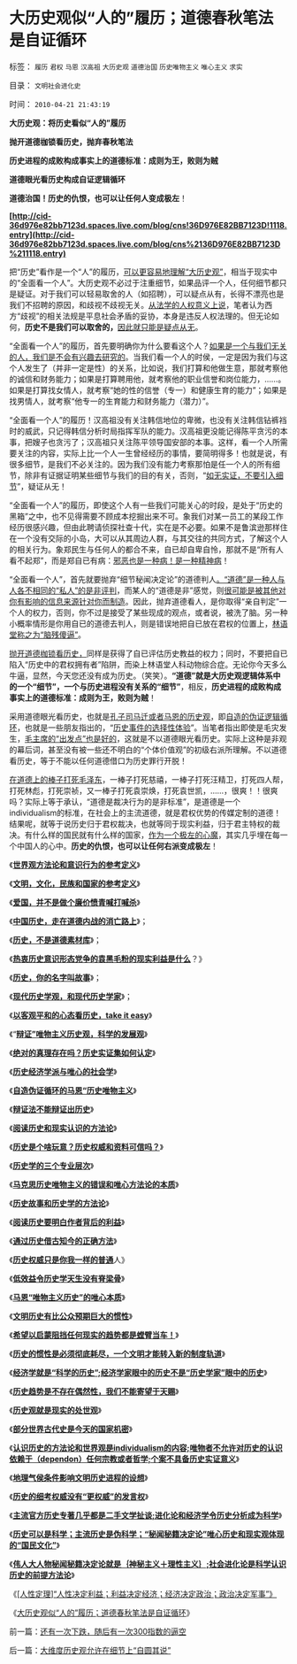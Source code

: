 # 大历史观似“人的”履历；道德春秋笔法是自证循环

标签： `履历` `君权` `马恩` `汉高祖` `大历史观` `道德治国` `历史唯物主义` `唯心主义` `求实` 

目录： `文明社会进化史`

时间： `2010-04-21 21:43:19`

**大历史观：将历史看似“人的”履历**

**抛开道德枷锁看历史，抛弃春秋笔法**

**历史进程的成败构成事实上的道德标准：成则为王，败则为贼**

**道德眼光看历史构成自证逻辑循环**

**道德治国！历史的仇恨，也可以让任何人变成极左**！

**[http://cid-36d976e82bb7123d.spaces.live.com/blog/cns!36D976E82BB7123D!1118.entry](http://cid-36d976e82bb7123d.spaces.live.com/blog/cns%2136D976E82BB7123D%211118.entry)**



把“历史”看作是一个“人”的履历，[可以更容易地理解“大历史观”](../../../2008/12/9/以客观平和的心态看历史，takeiteasy.md)，相当于现实中的“全面看一个人”。大历史观不必过于注重细节，如果品评一个人，任何细节都只是疑证。对于我们可以轻易取舍的人（如招聘），可以疑点从有，长得不漂亮也是我们不招聘的原因，和歧视不歧视无关。[从法学的人权意义上说](../../../2009/10/31/人权经济学和人权对象模型.md)，笔者认为西方“歧视”的相关法规是平息社会矛盾的妥协，本身是违反人权法理的。但无论如何，**历史不是我们可以取舍的，**[因此就只能是疑点从无](../../../2009/5/19/疑证与实证的精确语义，及疑证从无.md)。

“全面看一个人”的履历，首先要明确你为什么要看这个人？[如果是一个与我们无关的人，我们是不会有兴趣去研究的](../../../2010/1/18/科学发展观不再需要春秋笔法道德文章.md)。当我们看一个人的时侯，一定是因为我们与这个人发生了（并非一定是性）的关系，比如说，我们打算和他做生意，那就考察他的诚信和财务能力；如果是打算聘用他，就考察他的职业信誉和岗位能力，……。如果是打算找女情人，就考察“她的性的信誉（专一）和健康生育的能力”；如果是找男情人，就考察“他专一的生育能力和财务能力（潜力）”。

“全面看一个人”的履历！汉高祖没有关注韩信地位的卑微，也没有关注韩信钻裤裆时的威武，只记得韩信分析时局指挥军队的能力。汉高祖更没能记得陈平贪污的本事，把嫂子也贪污了；汉高祖只关注陈平领导国安部的本事。这样，看一个人所需要关注的内容，实际上比一个人一生曾经经历的事情，要简明得多！也就是说，有很多细节，是我们不必关注的。因为我们没有能力考察那怕是任一个人的所有细节，除非有证据证明某些细节与我们的目的有关，否则，“[如无实证，不要引入细节](../../../2010/1/5/存实除虚的奥卡姆剃刀法则.md)”，疑证从无！

“全面看一个人”的履历，即使这个人有一些我们可能关心的时段，是处于“历史的黑箱”之中，也不见得需要不顾成本挖掘出来不可。象我们对某一员工的某段工作经历很感兴趣，但由此聘请侦探社查十代，实在是不必要。如果不是鲁滨逊那样住在一个没有交际的小岛，大可以从其周边人群，与其交往的共同方式，了解这个人的相关行为。象郑民生与任何人的都合不来，自已却自卑自怜，那就不是“所有人看不起郑”，而是郑自已有病：[邪恶也是一种病！是一种精神病](../../../2010/2/10/邪恶也许只是一种病！有病！.md)！

“全面看一个人”，首先就要抛弃“细节秘闻决定论”的道德判人[。“道德”是一种人与人各不相同的“私人”的是非评判](http://blog.sina.com.cn/s/blog_5563a64d0100ccx7.html)，而某人的“道德是非”感觉，则[很可能是被其他对你有影响的信息来源针对你而制造](http://darthvad.blog.sohu.com/133552226.html)。因此，抛弃道德看人，是你取得“亲自判定”一个人的权力，否则，你不过是接受了某些现成的观点，或者说，被洗了脑。另一种小概率情形是你用自已的道德去判人，则是错误地把自已放在君权的位置上，[林语堂称之为“脑残傻逼”](../../../2009/2/2/实例解剖极左的人格认知误区.md)。

[抛开道德枷锁看历史，](http://blog.sina.com.cn/s/blog_5563a64d0100eylp.html)同样是获得了自已评估历史教益的权力；同时，不要把自已陷入“历史中的君权拥有者”陷阱，而染上林语堂人科动物综合症。无论你今天多么牛逼，显然，今天您还没有成为历史。（笑笑）。**“道德”就是大历史观逻辑体系中的一个“细节”，一个与历史进程没有关系的“细节”**，相反，**历史进程的成败构成事实上的道德标准：成则为王，败则为贼**！

采用道德眼光看历史，也就是[孔子司马迁或者马恩的历史观](../../../2010/1/17/春秋笔法和无私的利益.md)，即[自造的伪证逻辑循环](../../../2009/12/30/自造伪证循环的马恩“历史唯物主义”.md)，也就是一些朋友指出的，“[历史事件的选择性体验](../../../2009/4/4/期望，预期和选择性体验；有调查也没有发言权.md)”。当笔者指出即使是毛灾发生，[毛主席的“出发点”也是好的](../../../2008/10/14/新土改对付“官民二元”，只有好心才能办坏事.md)，这就是不以道德眼光看历史。实际上这种是非观的幕后词，甚至没有被一些还不明白的“个体价值观”的初级右派所理解。不以道德看历史，等于不能以任何道德借口为历史罪行开脱！

[在道德上的棒子打死毛泽东](../../../2008/7/30/道德治国，走在内战消亡的路上.md)，一棒子打死慈禧，一棒子打死汪精卫，打死四人帮，打死林彪，打死崇祯，又一棒子打死袁崇焕，打死袁世凯，……，很爽！！很爽吗？实际上等于承认，“道德是裁决行为的是非标准”，是道德是一个individualism的标准，在社会上的主流道德，就是君权优势的传媒定制的道德！结果呢，就等于说历史归于君权裁决，也就等同于现实利益，归于君主特权的裁决。有什么样的国民就有什么样的国家，[作为一个极左的心魔](../../../2009/7/26/极左生命力取决于右派的人格心魔.md)，其实几乎埋在每一个中国人的心中。**历史的仇恨，也可以让任何右派变成极左**！

《[**世界观方法论和意识行为的参考定义**](../../../2010/2/11/世界观方法论和意识行为的参考定义.md)》

《[**文明，文化，民族和国家的参考定义**](../../../2010/2/11/定义：文明，文化，民族和国家.md)》

《[**爱国，并不是做个廉价愤青喊打喊杀**](../../../2008/11/10/爱国，并不是做个廉价愤青喊打喊杀.md)》

《[**中国历史，走在道德内战的消亡路上**](../../../2008/10/25/明末历史在儒教道德口水仗中模糊.md)》；

《[**历史，不是道德素材库**](../../../2008/10/25/袁崇焕的是是非非：历史，不是道德素材库.md)》；

《[**热衷历史意识形态党争的袁黑毛粉的现实利益是什么**](../../../2009/7/9/热衷历史意识形态党争的现实利益是什么？.md)？》

《[**历史，你的名字叫故事**](../../../2008/10/25/历史，你的名字叫故事.md)》；

《[**现代历史学观，和现代历史学家**](../../../2008/11/2/现代历史学观，和现代历史学家.md)》；

《[**以客观平和的心态看历史，take it easy**](../../../2008/12/9/以客观平和的心态看历史，takeiteasy.md)》

《“[**辩证”唯物主义历史观，科学的发展观**](http://blog.sina.com.cn/s/blog_5563a64d0100d0v2.html)》

《[**绝对的真理存在吗？历史实证集如何认定**](../../../2009/7/4/绝对的真理存在吗？历史实证集如何认定.md)》

《[**历史经济学派与唯心的社会学**](../../../2009/12/29/历史经济学派与唯心的社会学.md)》

《[**自造伪证循环的马恩“历史唯物主义**](../../../2009/12/30/自造伪证循环的马恩“历史唯物主义”.md)》

《[**辩证法不能辩证出历史**](../../../2010/2/2/辩证法不能辩证出历史.md)》

《[**阅读历史和现实认识的方法论**](../../../2010/2/4/阅读历史和现实认识的方法论.md)》

《[**历史是个啥玩意？历史权威和资料可信吗？**](../../../2010/2/4/历史是个啥玩意？历史权威和资料可信吗？.md)》

《[**历史学的三个专业层次**](../../../2010/2/4/历史学的三个专业层次.md)》

《[**马克思历史唯物主义的错误和唯心方法论的本质**](../../../2010/2/4/历史唯物主义的错误和唯心本质.md)》

《[**历史故事和历史学的方法论**](../../../2010/2/5/历史故事和历史学的方法论.md)》

《[**阅读历史要明白作者背后的利益**](../../../2010/2/5/阅读历史要明白作者背后的利益.md)》

《[**通过历史借古知今的正确方法**](../../../2010/2/5/通过历史借古知今的正确方法.md)》

《[**历史权威只是你我一样的普通**](../../../2010/2/9/中外历史权威只是你我一样的普通人.md)人》

《[**低效益令历史学天生没有脊梁骨**](../../../2010/2/9/低效益令历史学天生没有脊梁骨.md)》

《[**马恩“唯物主义历史”的唯心本质**](../../../2010/3/9/没有利益就没有科学.md)》

《[**文明历史有比公众预期巨大的惯性**](../../../2010/3/11/文明历史有比公众预期巨大的惯性.md)》

《[**希望以启蒙阻挡任何现实的趋势都是螳臂当车！**](../../../2010/3/11/希望以启蒙阻挡任何现实的趋势都是螳臂当车！.md)》

《[**历史的惯性是必须彻底耗尽，一个文明才能转入新的制度轨道**](../../../2010/3/13/历史惯性耗尽文明才能“升级”.md)》

《[**经济学就是“科学的历史”;经济学家眼中的历史不是“历史学家”眼中的历史**](../../../2010/3/14/经济学就是“科学的历史”.md)》

《[**历史趋势是不存在偶然性，我们不能寄望于天赐**](../../../2010/3/16/历史趋势是不存在偶然性.md)》

《[**历史观就是现实的处世观**](../../../2010/3/16/历史观就是现实的处世观.md)》

《[**部分世界古代史是今天的国家机密**](../../../2010/3/16/部分世界古代史是今天的国家机密.md)》

《[**认识历史的方法论和世界观是individualism的内容;唯物者不允许对历史的认识依赖于（dependon）任何宗教或者哲学;个案不具备历史实证意义**](../../../2010/3/16/个案不具备历史实证意义.md)》

《[**地理气侯条件影响文明历史进程的设想**](../../../2010/3/24/地理气侯条件影响文明历史进程的设想.md)》

《[**历史的细考权威没有“更权威”的发言权**](../../../2010/4/13/历史的细考权威没有“更权威”的发言权.md)》

《[**主流官方历史专著几乎都是二手文学扯谈;进化论和经济学令历史分析成为科学**](../../../2010/4/19/进化论和经济学令历史分析成为科学.md)》

《[**历史可以是科学；主流历史是伪科学；“秘闻秘籍决定论”唯心历史和现实观体现的“国民文化”**](../../../2010/4/19/“秘闻秘籍决定论”唯心历史和现实观体现的“国民文化.md)》

《[**伟人大人物秘闻秘籍决定论就是｛神秘主义＋理性主义｝;社会进化论是科学认识历史的前提方法论**](../../../2010/4/20/宗教的萌芽；和宗教萌芽的路径、方法、手段！.md)》

《[[人性定理]“人性决定利益；利益决定经济；经济决定政治；政治决定军事”》](../../../2010/4/20/人性决定利益；利益-＞经济；经济-＞政治；政治-＞军事.md)

《[大历史观似“人的”履历；道德春秋笔法是自证循环](../../../2010/4/21/大历史观似“人的”履历；道德春秋笔法是自证循环.md)》



前一篇：[还有一次下跌，随后有一次300指数的逼空](../../../2010/4/21/还有一次下跌，随后有一次300指数的逼空.md)

后一篇：[大维度历史观允许在细节上“自圆其说”](../../../2010/4/21/大维度历史观允许在细节上“自圆其说”.md)
